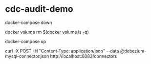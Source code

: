 # cdc-audit-demo

docker-compose down

docker volume rm $(docker volume ls -q)

docker-compose up

curl -X POST -H "Content-Type: application/json" --data @debezium-mysql-connector.json http://localhost:8083/connectors
